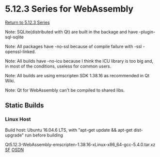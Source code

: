 # 5.12.3 Series for WebAssembly

[Return to 5.12.3 Series](5.12.3-series.md)

Note: SQLite(distributed with Qt) are built in the backage and have -plugin-sql-sqlite

Note: All packages have -no-ssl because of compile failure with -ssl -openssl-linked. 

Note: All builds have -no-icu because I think the ICU library is too big and, in most of the conditions, useless for common users.

Note: All builds are using emscripten SDK 1.38.16 as recommended in Qt Wiki.

Note: Qt for WebAssembly can't be compiled to shared libs.

## Static Builds

### Linux Host

Build host: Ubuntu 16.04.6 LTS, with "apt-get update && apt-get dist-upgrade" run before building

Qt5.12.3-WebAssembly-emscripten-1.38.16-xLinux-x86_64-gcc-5.4.0.tar.xz [SF](https://sourceforge.net/projects/fsu0413-qtbuilds/files/Qt5.12/WebAssembly/Linux-x86_64-hosted/Qt5.12.3-WebAssembly-emscripten-1.38.16-xLinux-x86_64-gcc-5.4.0.tar.xz/download) [OSDN](https://osdn.net/downloads/users/24/24121/Qt5.12.3-WebAssembly-emscripten-1.38.16-xLinux-x86_64-gcc-5.4.0.tar.xz/)
